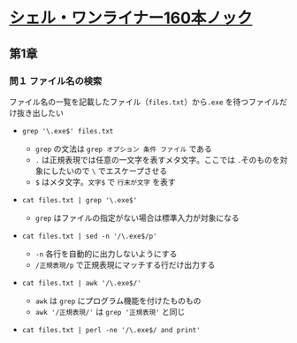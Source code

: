 # [シェル・ワンライナー160本ノック](https://gihyo.jp/book/2021/978-4-297-12267-6)
## 第1章
### 問１ ファイル名の検索
ファイル名の一覧を記載したファイル（`files.txt`）から`.exe` を待つファイルだけ抜き出したい

- ```
  grep '\.exe$' files.txt
  ```
  - `grep` の文法は `grep オプション 条件 ファイル` である
  - `.` は正規表現では任意の一文字を表すメタ文字。ここでは `.`そのものを対象にしたいので `\` でエスケープさせる
  - `$` はメタ文字。`文字$` で `行末が文字` を表す

- ```
  cat files.txt | grep '\.exe$'
  ```
  - `grep` はファイルの指定がない場合は標準入力が対象になる

- ```
  cat files.txt | sed -n '/\.exe$/p'
  ```
  - `-n` 各行を自動的に出力しないようにする
  - `/正規表現/p` で正規表現にマッチする行だけ出力する

- ```
  cat files.txt | awk '/\.exe$/'
  ```
  - `awk` は `grep` にプログラム機能を付けたものもの
  - `awk '/正規表現/'` は `grep '正規表現'` と同じ

- ```
  cat files.txt | perl -ne '/\.exe$/ and print'
  ```

